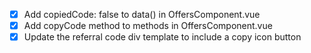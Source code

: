- [x] Add copiedCode: false to data() in OffersComponent.vue
- [x] Add copyCode method to methods in OffersComponent.vue
- [x] Update the referral code div template to include a copy icon button

